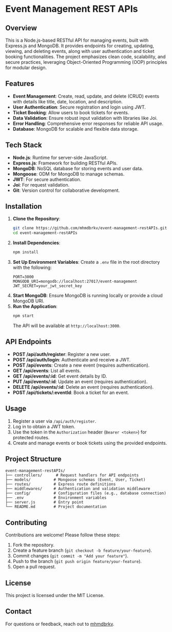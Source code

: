 # Event Management REST APIs

## Overview
This is a Node.js-based RESTful API for managing events, built with Express.js and MongoDB. It provides endpoints for creating, updating, viewing, and deleting events, along with user authentication and ticket booking functionalities. The project emphasizes clean code, scalability, and secure practices, leveraging Object-Oriented Programming (OOP) principles for modular design.

## Features
- **Event Management**: Create, read, update, and delete (CRUD) events with details like title, date, location, and description.
- **User Authentication**: Secure registration and login using JWT.
- **Ticket Booking**: Allow users to book tickets for events.
- **Data Validation**: Ensure robust input validation with libraries like Joi.
- **Error Handling**: Comprehensive error responses for reliable API usage.
- **Database**: MongoDB for scalable and flexible data storage.

## Tech Stack
- **Node.js**: Runtime for server-side JavaScript.
- **Express.js**: Framework for building RESTful APIs.
- **MongoDB**: NoSQL database for storing events and user data.
- **Mongoose**: ODM for MongoDB to manage schemas.
- **JWT**: For secure authentication.
- **Joi**: For request validation.
- **Git**: Version control for collaborative development.

## Installation
1. **Clone the Repository**:
   ```bash
   git clone https://github.com/mhmdbrkv/event-management-restAPIs.git
   cd event-management-restAPIs
   ```
2. **Install Dependencies**:
   ```bash
   npm install
   ```
3. **Set Up Environment Variables**:
   Create a `.env` file in the root directory with the following:
   ```env
   PORT=3000
   MONGODB_URI=mongodb://localhost:27017/event-management
   JWT_SECRET=your_jwt_secret_key
   ```
4. **Start MongoDB**:
   Ensure MongoDB is running locally or provide a cloud MongoDB URI.
5. **Run the Application**:
   ```bash
   npm start
   ```
   The API will be available at `http://localhost:3000`.

## API Endpoints
- **POST /api/auth/register**: Register a new user.
- **POST /api/auth/login**: Authenticate and receive a JWT.
- **POST /api/events**: Create a new event (requires authentication).
- **GET /api/events**: List all events.
- **GET /api/events/:id**: Get event details by ID.
- **PUT /api/events/:id**: Update an event (requires authentication).
- **DELETE /api/events/:id**: Delete an event (requires authentication).
- **POST /api/tickets/:eventId**: Book a ticket for an event.

## Usage
1. Register a user via `/api/auth/register`.
2. Log in to obtain a JWT token.
3. Use the token in the `Authorization` header (`Bearer <token>`) for protected routes.
4. Create and manage events or book tickets using the provided endpoints.

## Project Structure
```
event-management-restAPIs/
├── controllers/      # Request handlers for API endpoints
├── models/          # Mongoose schemas (Event, User, Ticket)
├── routes/          # Express route definitions
├── middlewares/     # Authentication and validation middleware
├── config/          # Configuration files (e.g., database connection)
├── .env             # Environment variables
├── server.js        # Entry point
└── README.md        # Project documentation
```

## Contributing
Contributions are welcome! Please follow these steps:
1. Fork the repository.
2. Create a feature branch (`git checkout -b feature/your-feature`).
3. Commit changes (`git commit -m "Add your feature"`).
4. Push to the branch (`git push origin feature/your-feature`).
5. Open a pull request.

## License
This project is licensed under the MIT License.

## Contact
For questions or feedback, reach out to [mhmdbrkv](https://github.com/mhmdbrkv).
